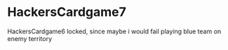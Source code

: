 # HackersCardgame7
HackersCardgame6 locked, since maybe i would fail playing blue team on enemy territory
